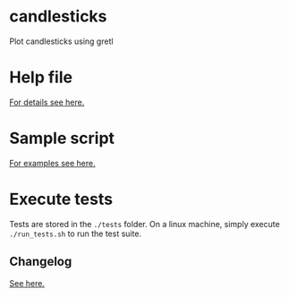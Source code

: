 # candlesticks
Plot candlesticks using gretl

# Help file
[For details see here.](./src/candlesticks_help.txt)

# Sample script
[For examples see here.](./src/candlesticks_sample.inp)

# Execute tests
Tests are stored in the `./tests` folder.
On a linux machine, simply execute `./run_tests.sh` to run the test suite.

## Changelog
[See here.](./src/candlesticks_help.txt)

